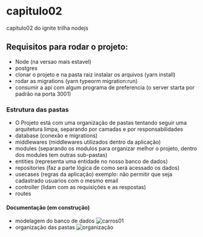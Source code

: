 # capitulo02
capitulo02 do ignite trilha nodejs

## Requisitos para rodar o projeto:
* Node (na versao mais estavel)
* postgres
* clonar o projeto e na pasta raiz instalar os arquivos (yarn install)
* rodar as migrations (yarn typeorm migration:run)
* consumir a api com algum programa de preferencia (o server starta por padrão na porta 3001)

### Estrutura das pastas
- O Projeto está com uma organização de pastas tentando seguir uma arquitetura limpa, separando por camadas e por responsabilidades
- database (conexão e migrations)
- middlewares (middlewares utilizados dentro da aplicação)
- modules (separando os modulos para organizar melhor o projeto, dentro dos modules tem outras sub-pastas)
- entities (representa uma entidade no nosso banco de dados)
- repositories (faz a parte lógica de como será acessado os dados)
- usecases (regras da aplicação) exemplo: não permitir que seja cadastrado usuarios com o mesmo email
- controller (lidam com as requisições e as respostas)
- routes

#### Documentação (em construção)
* modelagem do banco de dados
![carros01](https://user-images.githubusercontent.com/69086171/131168076-80d5c80a-f720-4fa0-841c-fc41d72c0016.png)
* organização das pastas
![organização](https://user-images.githubusercontent.com/69086171/131168182-efd69f5c-8922-4df1-839a-b5eb0029998b.jpg)

